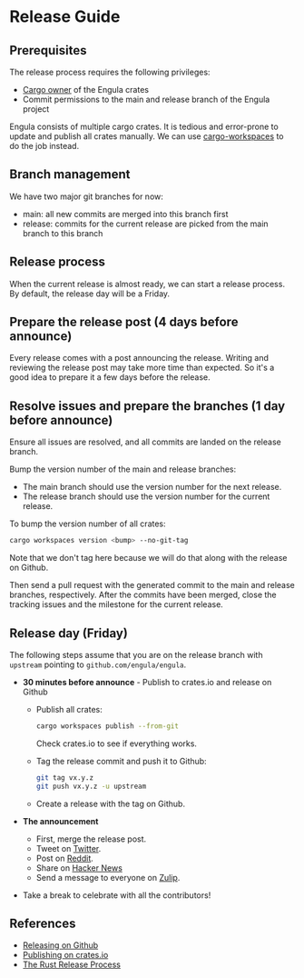 # Release Guide

## Prerequisites

The release process requires the following privileges:

- [Cargo owner][cargo-owner] of the Engula crates
- Commit permissions to the main and release branch of the Engula project

Engula consists of multiple cargo crates. It is tedious and error-prone to update and publish all crates manually. We can use [cargo-workspaces][cargo-workspaces] to do the job instead.

[cargo-owner]: https://doc.rust-lang.org/cargo/reference/publishing.html#cargo-owner
[cargo-workspaces]: https://github.com/pksunkara/cargo-workspaces

## Branch management

We have two major git branches for now:

- main: all new commits are merged into this branch first
- release: commits for the current release are picked from the main branch to this branch

## Release process

When the current release is almost ready, we can start a release process. By default, the release day will be a Friday.

## Prepare the release post (4 days before announce)

Every release comes with a post announcing the release. Writing and reviewing the release post may take more time than expected. So it's a good idea to prepare it a few days before the release.

## Resolve issues and prepare the branches (1 day before announce)

Ensure all issues are resolved, and all commits are landed on the release branch.

Bump the version number of the main and release branches:

- The main branch should use the version number for the next release.
- The release branch should use the version number for the current release.

To bump the version number of all crates:

```sh
cargo workspaces version <bump> --no-git-tag
```

Note that we don't tag here because we will do that along with the release on Github.

Then send a pull request with the generated commit to the main and release branches, respectively. After the commits have been merged, close the tracking issues and the milestone for the current release.

## Release day (Friday)

The following steps assume that you are on the release branch with `upstream` pointing to `github.com/engula/engula`.

- **30 minutes before announce** - Publish to crates.io and release on Github
  - Publish all crates:

    ```sh
    cargo workspaces publish --from-git
    ```

    Check crates.io to see if everything works.

  - Tag the release commit and push it to Github:

    ```sh
    git tag vx.y.z
    git push vx.y.z -u upstream
    ```

  - Create a release with the tag on Github.

- **The announcement**
    - First, merge the release post.
    - Tweet on [Twitter](https://twitter.com/engulaio).
    - Post on [Reddit](https://www.reddit.com/r/rust).
    - Share on [Hacker News](https://news.ycombinator.com/)
    - Send a message to everyone on [Zulip](https://engula.zulipchat.com/).

- Take a break to celebrate with all the contributors!

## References

- [Releasing on Github](https://docs.github.com/en/repositories/releasing-projects-on-github/about-releases)
- [Publishing on crates.io](https://doc.rust-lang.org/cargo/reference/publishing.html)
- [The Rust Release Process](https://forge.rust-lang.org/release/process.html)
